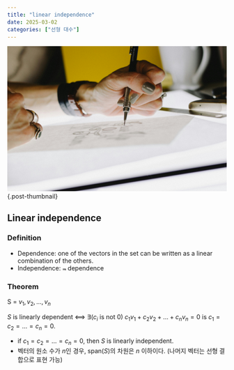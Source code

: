 ```yaml
---
title: "linear independence"
date: 2025-03-02
categories: ["선형 대수"]
---
```


![](/img/human-thumb.jpg){.post-thumbnail}

## Linear independence

### Definition

- Dependence: one of the vectors in the set can be written as a linear combination of the others.
- Independence: ⫬ dependence

### Theorem

S = ${v_1, v_2, ..., v_n}$

$S$ is linearly dependent ⟺  ∃($c_i$ is not 0) $c_1v_1 + c_2v_2 + ... + c_nv_n = 0$ is $c_1 = c_2 = ... = c_n = 0$.

- if $c_1 = c_2 = ... = c_n = 0$, then $S$ is linearly independent.
- 벡터의 원소 수가 $n$인 경우, span($S$)의 차원은 $n$ 이하이다. (나머지 벡터는 선형 결합으로 표현 가능)
